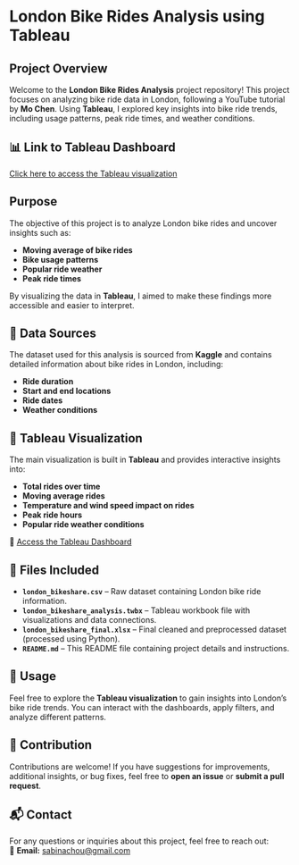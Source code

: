# London Bike Rides Analysis using Tableau  

## Project Overview  
Welcome to the **London Bike Rides Analysis** project repository! This project focuses on analyzing bike ride data in London, following a YouTube tutorial by **Mo Chen**. Using **Tableau**, I explored key insights into bike ride trends, including usage patterns, peak ride times, and weather conditions.  

## 📊 Link to Tableau Dashboard  
[Click here to access the Tableau visualization](#)  

## Purpose  
The objective of this project is to analyze London bike rides and uncover insights such as:  
- **Moving average of bike rides**  
- **Bike usage patterns**  
- **Popular ride weather**  
- **Peak ride times**  

By visualizing the data in **Tableau**, I aimed to make these findings more accessible and easier to interpret.  

## 📂 Data Sources  
The dataset used for this analysis is sourced from **Kaggle** and contains detailed information about bike rides in London, including:  
- **Ride duration**  
- **Start and end locations**  
- **Ride dates**  
- **Weather conditions**  

## 📌 Tableau Visualization  
The main visualization is built in **Tableau** and provides interactive insights into:  
- **Total rides over time**  
- **Moving average rides**  
- **Temperature and wind speed impact on rides**  
- **Peak ride hours**  
- **Popular ride weather conditions**  

🔗 [Access the Tableau Dashboard](#)  

## 📁 Files Included  
- **`london_bikeshare.csv`** – Raw dataset containing London bike ride information.  
- **`london_bikeshare_analysis.twbx`** – Tableau workbook file with visualizations and data connections.  
- **`london_bikeshare_final.xlsx`** – Final cleaned and preprocessed dataset (processed using Python).  
- **`README.md`** – This README file containing project details and instructions.  

## 🚀 Usage  
Feel free to explore the **Tableau visualization** to gain insights into London’s bike ride trends. You can interact with the dashboards, apply filters, and analyze different patterns.  

## 🤝 Contribution  
Contributions are welcome! If you have suggestions for improvements, additional insights, or bug fixes, feel free to **open an issue** or **submit a pull request**.  

## 📬 Contact  
For any questions or inquiries about this project, feel free to reach out:  
📧 **Email:** sabinachou@gmail.com  
